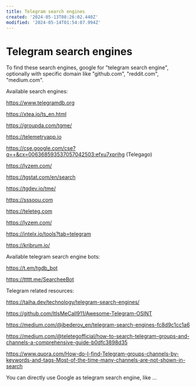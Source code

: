 ```yaml
---
title: Telegram search engines
created: '2024-05-13T08:26:02.440Z'
modified: '2024-05-14T01:54:07.994Z'
---
```


# Telegram search engines

To find these search engines, google for "telegram search engine", optionally with specific domain like "github.com", "reddit.com", "medium.com".

Available search engines:

https://www.telegramdb.org

https://xtea.io/ts_en.html

https://groupda.com/tgme/

https://telemetryapp.io

https://cse.google.com/cse?q=+&cx=006368593537057042503:efxu7xprihg (Telegago)

https://lyzem.com/

https://tgstat.com/en/search

https://tgdev.io/tme/

https://sssoou.com

https://teleteg.com

https://lyzem.com/

https://intelx.io/tools?tab=telegram

https://kribrum.io/

Available telegram search engine bots:

https://t.em/tgdb_bot

https://ttttt.me/SearcheeBot

Telegram related resources:

https://taiha.dev/technology/telegram-search-engines/

https://github.com/ItIsMeCall911/Awesome-Telegram-OSINT

https://medium.com/@ibederov_en/telegram-search-engines-fc8d9c1cc1a6

https://medium.com/@teletegofficial/how-to-search-telegram-groups-and-channels-a-comprehensive-guide-b0dfc3898d35

https://www.quora.com/How-do-I-find-Telegram-groups-channels-by-keywords-and-tags-Most-of-the-time-many-channels-are-not-shown-in-search

You can directly use Google as telegram search engine, like ...
